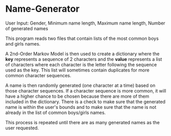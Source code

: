 # Name-Generator
User Input: Gender, Minimum name length, Maximum name length, Number of generated names

This program reads two files that contain lists of the most common boys and girls names.  

A 2nd-Order Markov Model is then used to create a dictionary where the **key** represents a sequence of 2 characters and the **value** represents a list of characters where each character is the letter following the sequence used as the key.  This list will sometimes contain duplicates for more common character sequences.  

A name is then randomly generated (one character at a time) based on those character sequences.  If a character sequence is more common, it will have a higher chance to be chosen because there are more of them included in the dictionary.  There is a check to make sure that the generated name is within the user's bounds and to make sure that the name is not already in the list of common boys/girls names.

This process is repeated until there are as many generated names as the user requested.
